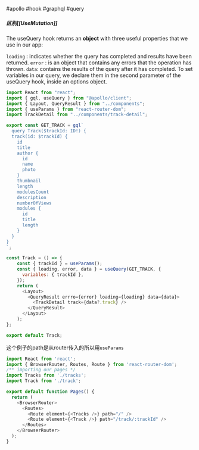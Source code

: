 #apollo #hook #graphql #query 
##### **区别[[UseMutation]]**
The useQuery hook returns an **object** with three useful properties that we use in our app: 

`loading` : indicates whether the query has completed and results have been returned. 
`error` : is an object that contains any errors that the operation has thrown.
`data`: contains the results of the query after it has completed. 
To set variables in our query, we declare them in the second parameter of the useQuery hook, inside an options object.
``` js
import React from "react";
import { gql, useQuery } from "@apollo/client";
import { Layout, QueryResult } from "../components";
import { useParams } from "react-router-dom";
import TrackDetail from "../components/track-detail";

export const GET_TRACK = gql`
  query Track($trackId: ID!) {
  track(id: $trackId) {
    id
    title
    author {
      id
      name
      photo
    }
    thumbnail
    length
    modulesCount
    description
    numberOfViews
    modules {
      id
      title
      length
    }
  }
}
`;

const Track = () => {
    const { trackId } = useParams();
    const { loading, error, data } = useQuery(GET_TRACK, {
      variables: { trackId },
    });
    return (
      <Layout>
        <QueryResult errro={error} loading={loading} data={data}>
          <TrackDetail track={data?.track} />
        </QueryResult>
      </Layout>
    );
};

export default Track;
```
这个例子的path是从router传入的所以用`useParams`

``` js
import React from 'react';
import { BrowserRouter, Routes, Route } from 'react-router-dom';
/** importing our pages */
import Tracks from './tracks';
import Track from './track';

export default function Pages() {
  return (
    <BrowserRouter>
      <Routes>
        <Route element={<Tracks />} path="/" />
        <Route element={<Track />} path="/track/:trackId" />
      </Routes>
    </BrowserRouter>
  );
}
```